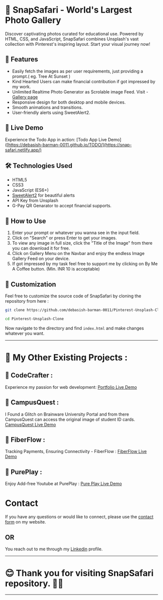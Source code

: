 # 📝 SnapSafari - World's Largest Photo Gallery 

Discover captivating photos curated for educational use. Powered by HTML, CSS, and JavaScript, SnapSafari combines Unsplash's vast collection with Pinterest's inspiring layout. Start your visual journey now!

## 🌟 Features

- Easily fetch the images as per user requirements, just providing a prompt.( eg. Tree At Sunset )
- Kind Hearted Users can make financial contribution if got impressed by my work.
- Unlimited Realtime Photo Generator as Scrolable image Feed. Visit - [Gallery page](https://snap-safari.netlify.app/photo-gallery)
- Responsive design for both desktop and mobile devices.
- Smooth animations and transitions.
- User-friendly alerts using SweetAlert2.

## 🚀 Live Demo

Experience the Todo App in action: [Todo App Live Demo]([https://debasish-barman-0011.github.io/TODO/](https://snap-safari.netlify.app/)

## 🛠️ Technologies Used

- HTML5
- CSS3
- JavaScript (ES6+)
- [SweetAlert2](https://sweetalert2.github.io/) for beautiful alerts
- API Key from Unsplash
- G-Pay QR Genarator to accept financial supports.

## 📖 How to Use

1. Enter your prompt or whatever you wanna see in the input field.
2. Click on "Search" or press Enter to get your images.
3. To view any image in full size, click the "Title of the Image" from there you can download it for free.
4. Click on Gallery Menu on the Navbar and enjoy the endless Image Gallery Feed on your device.
5. If got impressed by my task feel free to support me by clicking on By Me A Coffee button. (Min. INR 10 is acceptable)

## 🎨 Customization

Feel free to customize the source code of SnapSafari by cloning the repository from here :

```bash
git clone https://github.com/debasish-barman-0011/Pinterest-Unsplash-Clone.git

cd Pinterest-Unsplash-Clone


```
Now navigate to the directory and find `index.html` and make changes whatever you want.

---

# 🚀 My Other Existing Projects :

## 🌟 CodeCrafter :

Experience my passion for web development: [Portfolio Live Demo](https://debasish-barman-0011.github.io/My-Portfolio/)


## 🌟 CampusQuest :

I Found a Glitch on Brainware University Portal and from there CampusQuest can access the original image of student ID cards.
[CampusQuest Live Demo](https://debasish-barman-0011.github.io/Campus-Quest/)

## 🌟 FiberFlow :

Tracking Payments, Ensuring Connectivity - FiberFlow : [FiberFlow Live Demo](http://fiberflow.great-site.net/)

## 🌟 PurePlay :

Enjoy Add-free Youtube at PurePlay : [Pure Play Live Demo](https://pure-play.netlify.app/)

# Contact

If you have any questions or would like to connect, please use the [contact form](https://debasish-barman-0011.github.io/My-Portfolio/community.html#contact) on my website.

## OR

You reach out to me through my [Linkedin](https://www.linkedin.com/in/debasish-barman-923806280/)
profile.

---

# 😊 Thank you for visiting SnapSafari repository. 🤷‍♂️
---
